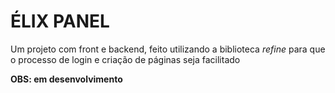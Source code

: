 # ÉLIX PANEL

Um projeto com front e backend, feito utilizando a biblioteca *refine* para que o processo de login e criação de páginas seja facilitado

**OBS: em desenvolvimento**